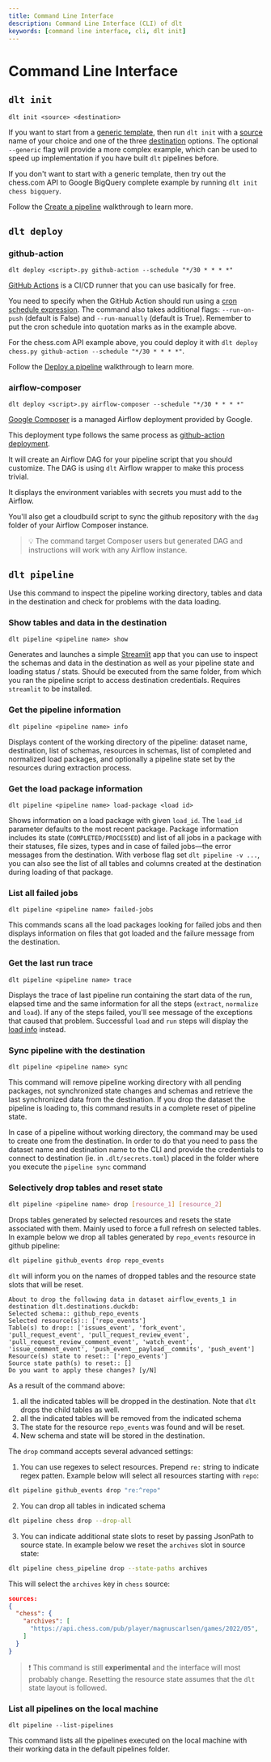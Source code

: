 ```yaml
---
title: Command Line Interface
description: Command Line Interface (CLI) of dlt
keywords: [command line interface, cli, dlt init]
---
```


# Command Line Interface

## `dlt init`

```
dlt init <source> <destination>
```

If you want to start from a [generic template](https://github.com/dlt-hub/python-dlt-init-template),
then run `dlt init` with a [source](../general-usage/glossary.md#source) name of your choice and one of the three
[destination](../general-usage/glossary.md#destination) options. The optional `--generic` flag will provide a more complex
example, which can be used to speed up implementation if you have built `dlt` pipelines before.

If you don't want to start with a generic template, then try out the chess.com API to Google BigQuery
complete example by running `dlt init chess bigquery`.

Follow the [Create a pipeline](../walkthroughs/create-a-pipeline.md) walkthrough to learn more.

## `dlt deploy`
### github-action

```
dlt deploy <script>.py github-action --schedule "*/30 * * * *"
```

[GitHub Actions](https://github.com/features/actions) is a CI/CD runner that you can use basically for free.

You need to specify when the GitHub Action should run using a [cron schedule expression](https://crontab.guru/). The command also takes additional flags: `--run-on-push` (default is False) and `--run-manually` (default is True). Remember to put the cron schedule into quotation marks as in the example above.

For the chess.com API example above, you could deploy it with `dlt deploy chess.py github-action --schedule "*/30 * * * *"`.

Follow the [Deploy a pipeline](../walkthroughs/deploy-a-pipeline/deploy-with-github-actions.md) walkthrough to learn more.

### airflow-composer

```
dlt deploy <script>.py airflow-composer --schedule "*/30 * * * *"
```

[Google Composer](../running-in-production/orchestrators/airflow-gcp-cloud-composer.md) is a managed Airflow deployment provided by Google.

This deployment type follows the same process as [github-action deployment](../walkthroughs/deploy-a-pipeline/deploy-with-github-actions.md).

It will create an Airflow DAG for your pipeline script that you should customize. The DAG is using `dlt` Airflow wrapper to make this process trivial.

It displays the environment variables with secrets you must add to the Airflow.

You'll also get a cloudbuild script to sync the github repository with the `dag` folder of your Airflow Composer instance.

> 💡 The command target Composer users but generated DAG and instructions will work with any Airflow instance.


## `dlt pipeline`

Use this command to inspect the pipeline working directory, tables and data in the destination and check for problems with the data loading.

### Show tables and data in the destination

```
dlt pipeline <pipeline name> show
```

Generates and launches a simple [Streamlit](https://streamlit.io/) app that you can use to inspect the schemas and data in the destination as well as your pipeline state and loading status / stats. Should be executed from the same folder, from which you ran the pipeline script to access destination credentials. Requires `streamlit` to be installed.

### Get the pipeline information

```
dlt pipeline <pipeline name> info
```

Displays content of the working directory of the pipeline: dataset name, destination, list of schemas, resources in schemas, list of completed and normalized load packages, and optionally a pipeline state set by the resources during extraction process.

### Get the load package information

```
dlt pipeline <pipeline name> load-package <load id>
```

Shows information on a load package with given `load_id`. The `load_id` parameter defaults to the most recent package. Package information includes its state (`COMPLETED/PROCESSED`) and list of all jobs in a package with their statuses, file sizes, types and in case of failed jobs—the error messages from the destination. With verbose flag set `dlt pipeline -v ...`, you can also see the list of all tables and columns created at the destination during loading of that package.

### List all failed jobs

```
dlt pipeline <pipeline name> failed-jobs
```

This commands scans all the load packages looking for failed jobs and then displays information on files that got loaded and the failure message from the destination.

### Get the last run trace

```
dlt pipeline <pipeline name> trace
```

Displays the trace of last pipeline run containing the start data of the run, elapsed time and the same information for all the steps (`extract`, `normalize` and `load`). If any of the steps failed, you'll see message of the exceptions that caused that problem. Successful `load` and `run` steps will display the [load info](walkthroughs/run-a-pipeline.md) instead.

### Sync pipeline with the destination

```
dlt pipeline <pipeline name> sync
```

This command will remove pipeline working directory with all pending packages, not synchronized state changes and schemas and retrieve the last synchronized data from the destination. If you drop the dataset the pipeline is loading to, this command results in a complete reset of pipeline state.

In case of a pipeline without working directory, the command may be used to create one from the destination. In order to do that you need to pass the dataset name and destination name to the CLI and provide the credentials to connect to destination (ie. in `.dlt/secrets.toml`) placed in the folder where you execute the `pipeline sync` command

### Selectively drop tables and reset state

```sh
dlt pipeline <pipeline name> drop [resource_1] [resource_2]
```
Drops tables generated by selected resources and resets the state associated with them. Mainly used to force a full refresh on selected tables. In example below we drop all tables generated by `repo_events` resource in github pipeline:
```sh
dlt pipeline github_events drop repo_events
```
`dlt` will inform you on the names of dropped tables and the resource state slots that will be reset.
```
About to drop the following data in dataset airflow_events_1 in destination dlt.destinations.duckdb:
Selected schema:: github_repo_events
Selected resource(s):: ['repo_events']
Table(s) to drop:: ['issues_event', 'fork_event', 'pull_request_event', 'pull_request_review_event', 'pull_request_review_comment_event', 'watch_event', 'issue_comment_event', 'push_event__payload__commits', 'push_event']
Resource(s) state to reset:: ['repo_events']
Source state path(s) to reset:: []
Do you want to apply these changes? [y/N]
```
As a result of the command above:
1. all the indicated tables will be dropped in the destination. Note that `dlt` drops the child tables as well.
2. all the indicated tables will be removed from the indicated schema
3. The state for the resource `repo_events` was found and will be reset.
4. New schema and state will be stored in the destination.

The `drop` command accepts several advanced settings:
1. You can use regexes to select resources. Prepend `re:` string to indicate regex patten. Example below will select all resources starting with `repo`:
```sh
dlt pipeline github_events drop "re:^repo"
```
2. You can drop all tables in indicated schema
```sh
dlt pipeline chess drop --drop-all
```
3. You can indicate additional state slots to reset by passing JsonPath to source state. In example below we reset the `archives` slot in source state:
```sh
dlt pipeline chess_pipeline drop --state-paths archives
```
This will select the `archives` key in `chess` source:
```json
sources:
{
  "chess": {
    "archives": [
      "https://api.chess.com/pub/player/magnuscarlsen/games/2022/05",
    ]
  }
}
```
> ❗ This command is still **experimental** and the interface will most probably change. Resetting the resource state assumes that the `dlt` state layout is followed.


### List all pipelines on the local machine
```
dlt pipeline --list-pipelines
```
This command lists all the pipelines executed on the local machine with their working data in the default pipelines folder.